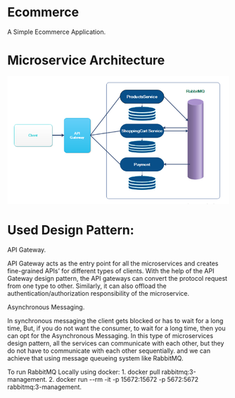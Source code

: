 # Ecommerce
A Simple Ecommerce Application.


# Microservice Architecture

![alt text](https://github.com/mo2274/Ecommerce/blob/master/Architecture-Diagram.PNG?raw=true)


# Used Design Pattern:
API Gateway.

  API Gateway acts as the entry point for all the microservices and creates fine-grained APIs’ for different types of clients.
  With the help of the API Gateway design pattern, the API gateways can convert the protocol request from one type to other. Similarly, it can also offload the             authentication/authorization responsibility of the microservice.
  
Asynchronous Messaging.
   
   In synchronous messaging the client gets blocked or has to wait for a long time, But, if you do not want the consumer, to wait for a long time, then you can opt for the Asynchronous Messaging. In this type of microservices design pattern, all the services can communicate with each other, but they do not have to communicate with each other sequentially. and we can achieve that using message queueing system like RabbitMQ.
   
  To run RabbitMQ Locally using docker:
    1. docker pull rabbitmq:3-management.
    2. docker run --rm -it -p 15672:15672 -p 5672:5672 rabbitmq:3-management.
